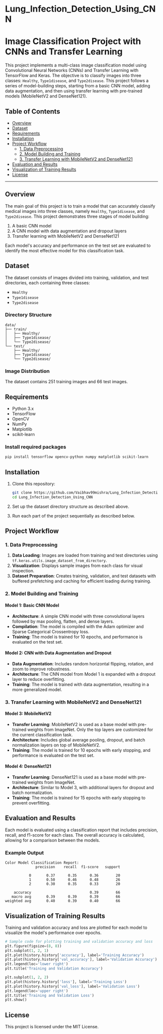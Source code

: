 # Lung_Infection_Detection_Using_CNN


# Image Classification Project with CNNs and Transfer Learning

This project implements a multi-class image classification model using Convolutional Neural Networks (CNNs) and Transfer Learning with TensorFlow and Keras. The objective is to classify images into three classes: `Healthy`, `Type1disease`, and `Type2disease`. This project follows a series of model-building steps, starting from a basic CNN model, adding data augmentation, and then using transfer learning with pre-trained models (MobileNetV2 and DenseNet121).

## Table of Contents

- [Overview](#overview)
- [Dataset](#dataset)
- [Requirements](#requirements)
- [Installation](#installation)
- [Project Workflow](#project-workflow)
  - [1. Data Preprocessing](#1-data-preprocessing)
  - [2. Model Building and Training](#2-model-building-and-training)
  - [3. Transfer Learning with MobileNetV2 and DenseNet121](#3-transfer-learning-with-mobilenetv2-and-densenet121)
- [Evaluation and Results](#evaluation-and-results)
- [Visualization of Training Results](#visualization-of-training-results)
- [License](#license)

---

## Overview

The main goal of this project is to train a model that can accurately classify medical images into three classes, namely `Healthy`, `Type1disease`, and `Type2disease`. This project demonstrates three stages of model building:

1. A basic CNN model
2. A CNN model with data augmentation and dropout layers
3. Transfer learning with MobileNetV2 and DenseNet121

Each model's accuracy and performance on the test set are evaluated to identify the most effective model for this classification task.

## Dataset

The dataset consists of images divided into training, validation, and test directories, each containing three classes:
- `Healthy`
- `Type1disease`
- `Type2disease`

### Directory Structure

```
data/
├── train/
│   ├── Healthy/
│   ├── Type1disease/
│   └── Type2disease/
└── test/
    ├── Healthy/
    ├── Type1disease/
    └── Type2disease/
```

### Image Distribution
The dataset contains 251 training images and 66 test images.

## Requirements

- Python 3.x
- TensorFlow
- OpenCV
- NumPy
- Matplotlib
- scikit-learn

### Install required packages

```bash
pip install tensorflow opencv-python numpy matplotlib scikit-learn
```

## Installation

1. Clone this repository:
   ```bash
   git clone https://github.com/Vaibhav99mishra/Lung_Infection_Detection_Using_CNN.git
   cd Lung_Infection_Detection_Using_CNN
   ```

2. Set up the dataset directory structure as described above.

3. Run each part of the project sequentially as described below.

## Project Workflow

### 1. Data Preprocessing

1. **Data Loading**: Images are loaded from training and test directories using `tf.keras.utils.image_dataset_from_directory`.
2. **Visualization**: Displays sample images from each class for visual inspection.
3. **Dataset Preparation**: Creates training, validation, and test datasets with buffered prefetching and caching for efficient loading during training.

### 2. Model Building and Training

#### Model 1: Basic CNN Model

- **Architecture**: A simple CNN model with three convolutional layers followed by max pooling, flatten, and dense layers.
- **Compilation**: The model is compiled with the Adam optimizer and Sparse Categorical Crossentropy loss.
- **Training**: The model is trained for 10 epochs, and performance is evaluated on the test set.

#### Model 2: CNN with Data Augmentation and Dropout

- **Data Augmentation**: Includes random horizontal flipping, rotation, and zoom to improve robustness.
- **Architecture**: The CNN model from Model 1 is expanded with a dropout layer to reduce overfitting.
- **Training**: The model is trained with data augmentation, resulting in a more generalized model.

### 3. Transfer Learning with MobileNetV2 and DenseNet121

#### Model 3: MobileNetV2

- **Transfer Learning**: MobileNetV2 is used as a base model with pre-trained weights from ImageNet. Only the top layers are customized for the current classification task.
- **Architecture**: Includes global average pooling, dropout, and batch normalization layers on top of MobileNetV2.
- **Training**: The model is trained for 10 epochs with early stopping, and performance is evaluated on the test set.

#### Model 4: DenseNet121

- **Transfer Learning**: DenseNet121 is used as a base model with pre-trained weights from ImageNet.
- **Architecture**: Similar to Model 3, with additional layers for dropout and batch normalization.
- **Training**: The model is trained for 15 epochs with early stopping to prevent overfitting.

## Evaluation and Results

Each model is evaluated using a classification report that includes precision, recall, and f1-score for each class. The overall accuracy is calculated, allowing for a comparison between the models.

### Example Output

```
Color Model Classification Report:
              precision    recall  f1-score   support

           0       0.37      0.35      0.36        20
           1       0.50      0.46      0.48        26
           2       0.30      0.35      0.33        20

    accuracy                           0.39        66
   macro avg       0.39      0.39      0.39        66
weighted avg       0.40      0.39      0.40        66
```

## Visualization of Training Results

Training and validation accuracy and loss are plotted for each model to visualize the model's performance over epochs.

```python
# Sample code for plotting training and validation accuracy and loss
plt.figure(figsize=(8, 8))
plt.subplot(1, 2, 1)
plt.plot(history.history['accuracy'], label='Training Accuracy')
plt.plot(history.history['val_accuracy'], label='Validation Accuracy')
plt.legend(loc='lower right')
plt.title('Training and Validation Accuracy')

plt.subplot(1, 2, 2)
plt.plot(history.history['loss'], label='Training Loss')
plt.plot(history.history['val_loss'], label='Validation Loss')
plt.legend(loc='upper right')
plt.title('Training and Validation Loss')
plt.show()
```

## License

This project is licensed under the MIT License.

